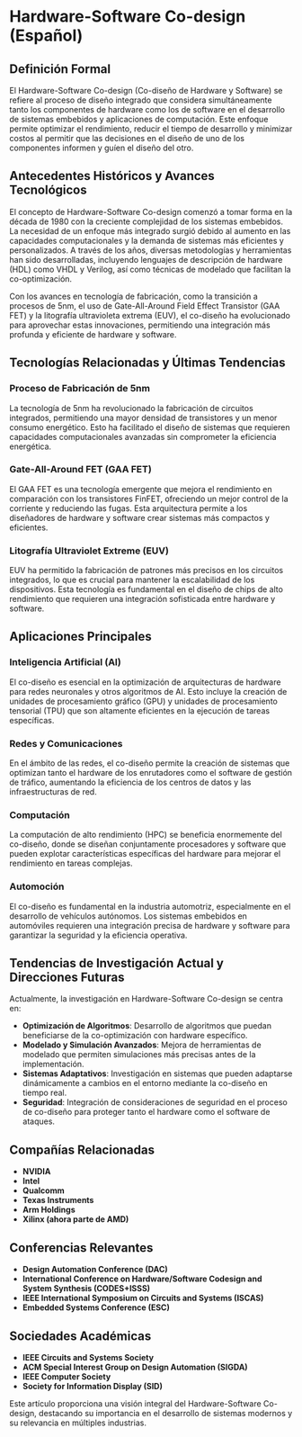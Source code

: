 # Hardware-Software Co-design (Español)

## Definición Formal

El Hardware-Software Co-design (Co-diseño de Hardware y Software) se refiere al proceso de diseño integrado que considera simultáneamente tanto los componentes de hardware como los de software en el desarrollo de sistemas embebidos y aplicaciones de computación. Este enfoque permite optimizar el rendimiento, reducir el tiempo de desarrollo y minimizar costos al permitir que las decisiones en el diseño de uno de los componentes informen y guíen el diseño del otro.

## Antecedentes Históricos y Avances Tecnológicos

El concepto de Hardware-Software Co-design comenzó a tomar forma en la década de 1980 con la creciente complejidad de los sistemas embebidos. La necesidad de un enfoque más integrado surgió debido al aumento en las capacidades computacionales y la demanda de sistemas más eficientes y personalizados. A través de los años, diversas metodologías y herramientas han sido desarrolladas, incluyendo lenguajes de descripción de hardware (HDL) como VHDL y Verilog, así como técnicas de modelado que facilitan la co-optimización.

Con los avances en tecnología de fabricación, como la transición a procesos de 5nm, el uso de Gate-All-Around Field Effect Transistor (GAA FET) y la litografía ultravioleta extrema (EUV), el co-diseño ha evolucionado para aprovechar estas innovaciones, permitiendo una integración más profunda y eficiente de hardware y software.

## Tecnologías Relacionadas y Últimas Tendencias

### Proceso de Fabricación de 5nm

La tecnología de 5nm ha revolucionado la fabricación de circuitos integrados, permitiendo una mayor densidad de transistores y un menor consumo energético. Esto ha facilitado el diseño de sistemas que requieren capacidades computacionales avanzadas sin comprometer la eficiencia energética.

### Gate-All-Around FET (GAA FET)

El GAA FET es una tecnología emergente que mejora el rendimiento en comparación con los transistores FinFET, ofreciendo un mejor control de la corriente y reduciendo las fugas. Esta arquitectura permite a los diseñadores de hardware y software crear sistemas más compactos y eficientes.

### Litografía Ultraviolet Extreme (EUV)

EUV ha permitido la fabricación de patrones más precisos en los circuitos integrados, lo que es crucial para mantener la escalabilidad de los dispositivos. Esta tecnología es fundamental en el diseño de chips de alto rendimiento que requieren una integración sofisticada entre hardware y software.

## Aplicaciones Principales

### Inteligencia Artificial (AI)

El co-diseño es esencial en la optimización de arquitecturas de hardware para redes neuronales y otros algoritmos de AI. Esto incluye la creación de unidades de procesamiento gráfico (GPU) y unidades de procesamiento tensorial (TPU) que son altamente eficientes en la ejecución de tareas específicas.

### Redes y Comunicaciones

En el ámbito de las redes, el co-diseño permite la creación de sistemas que optimizan tanto el hardware de los enrutadores como el software de gestión de tráfico, aumentando la eficiencia de los centros de datos y las infraestructuras de red.

### Computación

La computación de alto rendimiento (HPC) se beneficia enormemente del co-diseño, donde se diseñan conjuntamente procesadores y software que pueden explotar características específicas del hardware para mejorar el rendimiento en tareas complejas.

### Automoción

El co-diseño es fundamental en la industria automotriz, especialmente en el desarrollo de vehículos autónomos. Los sistemas embebidos en automóviles requieren una integración precisa de hardware y software para garantizar la seguridad y la eficiencia operativa.

## Tendencias de Investigación Actual y Direcciones Futuras

Actualmente, la investigación en Hardware-Software Co-design se centra en:

- **Optimización de Algoritmos**: Desarrollo de algoritmos que puedan beneficiarse de la co-optimización con hardware específico.
- **Modelado y Simulación Avanzados**: Mejora de herramientas de modelado que permiten simulaciones más precisas antes de la implementación.
- **Sistemas Adaptativos**: Investigación en sistemas que pueden adaptarse dinámicamente a cambios en el entorno mediante la co-diseño en tiempo real.
- **Seguridad**: Integración de consideraciones de seguridad en el proceso de co-diseño para proteger tanto el hardware como el software de ataques.

## Compañías Relacionadas

- **NVIDIA**
- **Intel**
- **Qualcomm**
- **Texas Instruments**
- **Arm Holdings**
- **Xilinx (ahora parte de AMD)**

## Conferencias Relevantes

- **Design Automation Conference (DAC)**
- **International Conference on Hardware/Software Codesign and System Synthesis (CODES+ISSS)**
- **IEEE International Symposium on Circuits and Systems (ISCAS)**
- **Embedded Systems Conference (ESC)**

## Sociedades Académicas

- **IEEE Circuits and Systems Society**
- **ACM Special Interest Group on Design Automation (SIGDA)**
- **IEEE Computer Society**
- **Society for Information Display (SID)**

Este artículo proporciona una visión integral del Hardware-Software Co-design, destacando su importancia en el desarrollo de sistemas modernos y su relevancia en múltiples industrias.